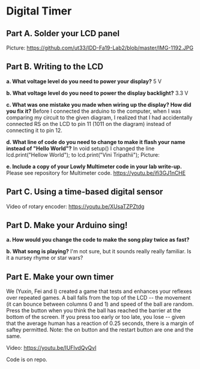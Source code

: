 # Digital Timer

## Part A. Solder your LCD panel

Picture: https://github.com/ut33/IDD-Fa19-Lab2/blob/master/IMG-1192.JPG

## Part B. Writing to the LCD
 
**a. What voltage level do you need to power your display?** 5 V

**b. What voltage level do you need to power the display backlight?** 3.3 V
   
**c. What was one mistake you made when wiring up the display? How did you fix it?** Before I connected the arduino to the computer, when I was comparing my circuit to the given diagram, I realized that I had accidentally connected RS on the LCD to pin 11 (1011 on the diagram) instead of connecting it to pin 12. 

**d. What line of code do you need to change to make it flash your name instead of "Hello World"?** In void setup() I changed the line lcd.print("Hellow World"); to lcd.print("Vini Tripathii");
Picture:
 
**e. Include a copy of your Lowly Multimeter code in your lab write-up.**
Please see repository for Multimeter code.
https://youtu.be/ifi3GJ1nCHE

## Part C. Using a time-based digital sensor

Video of rotary encoder: https://youtu.be/XUsaTZPZtdg


## Part D. Make your Arduino sing!

**a. How would you change the code to make the song play twice as fast?**
 
**b. What song is playing?**
I'm not sure, but it sounds really really familiar. Is it a nursey rhyme or star wars?

## Part E. Make your own timer
We (Yuxin, Fei and I) created a game that tests and enhances your reflexes over repeated games. A ball falls from the top of the LCD -- the movement (it can bounce between columns 0 and 1) and speed of the ball are random. Press the button when you think the ball has reached the barrier at the bottom of the screen. If you press too early or too late, you lose -- given that the average human has a reaction of 0.25 seconds, there is a margin of saftey permitted. 
Note: the on button and the restart button are one and the same.

Video: https://youtu.be/IUFlvdQyQvI

Code is on repo.

